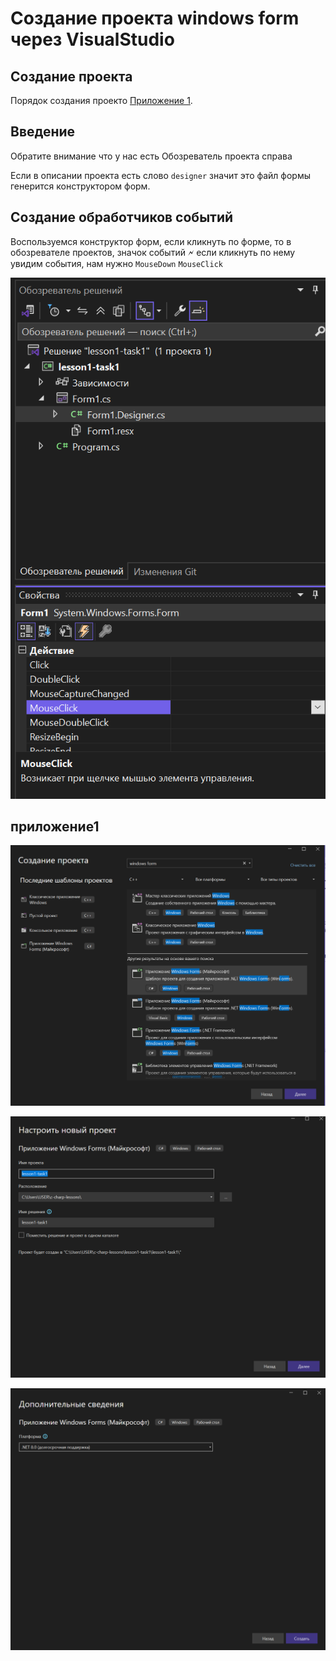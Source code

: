 # Создание проекта windows form через VisualStudio
## Создание проекта
Порядок создания проекто
[Приложение 1](#приложение1).

## Введение
Обратите внимание что у нас есть Обозреватель проекта справа

Если в описании проекта есть слово `designer` значит это файл формы генерится
конструктором форм.

## Создание обработчиков событий
Воспользуемся конструктор форм, если кликнуть по форме, то в обозревателе
проектов, значок событий 🗲 если кликнуть по нему увидим события, нам нужно
``MouseDown`` ``MouseClick``

![3](media/lesson1-004.PNG)
## приложение1
![1](media/lesson1-001.PNG)

![2](media/lesson1-002.PNG)

![3](media/lesson1-003.PNG)
